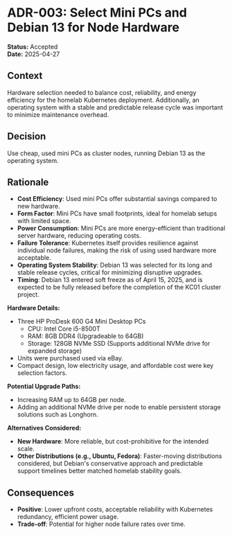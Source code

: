 # ADR-003: Select Mini PCs and Debian 13 for Node Hardware

**Status:** Accepted  
**Date:** 2025-04-27

## Context

Hardware selection needed to balance cost, reliability, and energy efficiency for the homelab Kubernetes deployment. Additionally, an operating system with a stable and predictable release cycle was important to minimize maintenance overhead.

## Decision

Use cheap, used mini PCs as cluster nodes, running Debian 13 as the operating system.

## Rationale

- **Cost Efficiency**: Used mini PCs offer substantial savings compared to new hardware.
- **Form Factor**: Mini PCs have small footprints, ideal for homelab setups with limited space.
- **Power Consumption**: Mini PCs are more energy-efficient than traditional server hardware, reducing operating costs.
- **Failure Tolerance**: Kubernetes itself provides resilience against individual node failures, making the risk of using used hardware more acceptable.
- **Operating System Stability**: Debian 13 was selected for its long and stable release cycles, critical for minimizing disruptive upgrades.
- **Timing**: Debian 13 entered soft freeze as of April 15, 2025, and is expected to be fully released before the completion of the KC01 cluster project.

**Hardware Details:**
- Three HP ProDesk 600 G4 Mini Desktop PCs
  - CPU: Intel Core i5-8500T
  - RAM: 8GB DDR4 (Upgradeable to 64GB)
  - Storage: 128GB NVMe SSD (Supports additional NVMe drive for expanded storage)
- Units were purchased used via eBay.
- Compact design, low electricity usage, and affordable cost were key selection factors.

**Potential Upgrade Paths:**
- Increasing RAM up to 64GB per node.
- Adding an additional NVMe drive per node to enable persistent storage solutions such as Longhorn.

**Alternatives Considered:**
- **New Hardware**: More reliable, but cost-prohibitive for the intended scale.
- **Other Distributions (e.g., Ubuntu, Fedora)**: Faster-moving distributions considered, but Debian's conservative approach and predictable support timelines better matched homelab stability goals.

## Consequences

- **Positive**: Lower upfront costs, acceptable reliability with Kubernetes redundancy, efficient power usage.
- **Trade-off**: Potential for higher node failure rates over time.
